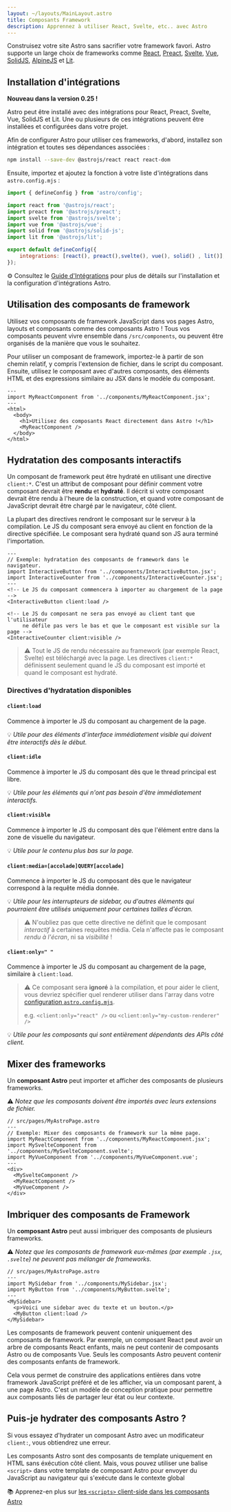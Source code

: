 ```yaml
---
layout: ~/layouts/MainLayout.astro
title: Composants Framework
description: Apprennez à utiliser React, Svelte, etc.. avec Astro
---
```


Construisez votre site Astro sans sacrifier votre framework favori. Astro supporte un large choix de frameworks comme [React](https://reactjs.org/), [Preact](https://preactjs.com/), [Svelte](https://svelte.dev/), [Vue](https://vuejs.org/), [SolidJS](https://www.solidjs.com/), [AlpineJS](https://alpinejs.dev/) et [Lit](https://lit.dev/).

## Installation d'intégrations

**Nouveau dans la version 0.25 !**

Astro peut être installé avec des intégrations pour React, Preact, Svelte, Vue, SolidJS et Lit. Une ou plusieurs de ces intégrations peuvent être installées et configurées dans votre projet.

Afin de configurer Astro pour utiliser ces frameworks, d'abord, installez son intégration et toutes ses dépendances associées :

```bash
npm install --save-dev @astrojs/react react react-dom
```

Ensuite, importez et ajoutez la fonction à votre liste d'intégrations dans `astro.config.mjs` :

```js
import { defineConfig } from 'astro/config';

import react from '@astrojs/react';
import preact from '@astrojs/preact';
import svelte from '@astrojs/svelte';
import vue from '@astrojs/vue';
import solid from '@astrojs/solid-js';
import lit from '@astrojs/lit';

export default defineConfig({
	integrations: [react(), preact(),svelte(), vue(), solid() , lit()],
});
```

⚙️ Consultez le [Guide d'Intégrations](/fr/guides/integrations-guide) pour plus de détails sur l'installation et la configuration d'intégrations Astro.

## Utilisation des composants de framework

Utilisez vos composants de framework JavaScript dans vos pages Astro, layouts et composants comme des composants Astro ! Tous vos composants peuvent vivre ensemble dans `/src/components`, ou peuvent être organisés de la manière que vous le souhaitez.

Pour utiliser un composant de framework, importez-le à partir de son chemin relatif, y compris l'extension de fichier, dans le script du composant. Ensuite, utilisez le composant avec d'autres composants, des éléments HTML et des expressions similaire au JSX dans le modèle du composant.

```astro
---
import MyReactComponent from '../components/MyReactComponent.jsx';
---
<html>
  <body>
    <h1>Utilisez des composants React directement dans Astro !</h1>
    <MyReactComponent />
  </body>
</html>
```

## Hydratation des composants interactifs

Un composant de framework peut être hydraté en utilisant une directive `client:*`. C'est un attribut de composant pour définir comment votre composant devrait être **rendu** et **hydraté**. Il décrit si votre composant devrait être rendu à l'heure de la construction, et quand votre composant de JavaScript devrait être chargé par le navigateur, côté client.

La plupart des directives rendront le composant sur le serveur à la compilation. Le JS du composant sera envoyé au client en fonction de la directive spécifiée. Le composant sera hydraté quand son JS aura terminé l'importation.

```astro
---
// Exemple: hydratation des composants de framework dans le navigateur.
import InteractiveButton from '../components/InteractiveButton.jsx';
import InteractiveCounter from '../components/InteractiveCounter.jsx';
---
<!-- Le JS du composant commencera à importer au chargement de la page -->
<InteractiveButton client:load />

<!-- Le JS du composant ne sera pas envoyé au client tant que l'utilisateur
     ne défile pas vers le bas et que le composant est visible sur la page -->
<InteractiveCounter client:visible />
```

>⚠️ Tout le JS de rendu nécessaire au framework (par exemple React, Svelte) est téléchargé avec la page. Les directives `client:*` définissent seulement quand le JS du composant est importé et quand le composant est hydraté.

### Directives d'hydratation disponibles

#### `client:load`

Commence à importer le JS du composant au chargement de la page.

💡 *Utile pour des éléments d'interface immédiatement visible qui doivent être interactifs dès le début.*

#### `client:idle`

Commence à importer le JS du composant dès que le thread principal est libre.

💡 *Utile pour les éléments qui n'ont pas besoin d'être immédiatement interactifs.*

#### `client:visible`

Commence à importer le JS du composant dès que l'élément entre dans la zone de visuelle du navigateur.

💡 *Utile pour le contenu plus bas sur la page.*

#### `client:media=[accolade]QUERY[accolade]`

Commence à importer le JS du composant dès que le navigateur correspond à la requête média donnée.

💡 *Utile pour les interrupteurs de sidebar, ou d'autres éléments qui pourraient être utilisés uniquement pour certaines tailles d'écran.*

> ⚠️ N'oubliez pas que cette directive ne définit que le composant *interactif* à certaines requêtes média. Cela n'affecte pas le composant *rendu à l'écran*, ni sa *visibilité* !

#### `client:only=" "`

Commence à importer le JS du composant au chargement de la page, similaire à `client:load`.

>⚠️ Ce composant sera **ignoré** à la compilation, et pour aider le client, vous devriez spécifier quel renderer utiliser dans l'array dans votre [configuration `astro.config.mjs`](/fr/reference/configuration-reference).
>
> e.g. `<client:only="react" />` ou `<client:only="my-custom-renderer" />`

💡 *Utile pour les composants qui sont entièrement dépendants des APIs côté client.*

## Mixer des frameworks

Un **composant Astro** peut importer et afficher des composants de plusieurs frameworks.

⚠️ *Notez que les composants doivent être importés avec leurs extensions de fichier.*

```astro
// src/pages/MyAstroPage.astro
---
// Exemple: Mixer des composants de framework sur la même page.
import MyReactComponent from '../components/MyReactComponent.jsx';
import MySvelteComponent from '../components/MySvelteComponent.svelte';
import MyVueComponent from '../components/MyVueComponent.vue';
---
<div>
  <MySvelteComponent />
  <MyReactComponent />
  <MyVueComponent />
</div>
```

## Imbriquer des composants de Framework

Un **composant Astro** peut aussi imbriquer des composants de plusieurs frameworks.

⚠️ *Notez que les composants de framework eux-mêmes (par exemple `.jsx`, `.svelte`) ne peuvent pas mélanger de frameworks.*

```astro
// src/pages/MyAstroPage.astro
---
import MySidebar from '../components/MySidebar.jsx';
import MyButton from '../components/MyButton.svelte';
---
<MySidebar>
  <p>Voici une sidebar avec du texte et un bouton.</p>
  <MyButton client:load />
</MySidebar>
```

Les composants de framework peuvent contenir uniquement des composants de framework. Par exemple, un composant React peut avoir un arbre de composants React enfants, mais ne peut contenir de composants Astro ou de composants Vue. Seuls les composants Astro peuvent contenir des composants enfants de framework.

Cela vous permet de construire des applications entières dans votre framework JavaScript préféré et de les afficher, via un composant parent, à une page Astro. C'est un modèle de conception pratique pour permettre aux composants liés de partager leur état ou leur contexte.

## Puis-je hydrater des composants Astro ?

Si vous essayez d'hydrater un composant Astro avec un modificateur `client:`, vous obtiendrez une erreur.

Les composants Astro sont des composants de template uniquement en HTML sans éxécution côté client. Mais, vous pouvez utiliser une balise `<script>` dans votre template de composant Astro pour envoyer du JavaScript au navigateur qui s'exécute dans le contexte global

📚 Apprenez-en plus sur [les `<scripts>` client-side dans les composants Astro](/fr/core-concepts/astro-components#scripts-côté-client)

[mdn-io]: https://developer.mozilla.org/fr/docs/Web/API/Intersection_Observer_API
[mdn-ric]: https://developer.mozilla.org/fr/docs/Web/API/Window/requestIdleCallback
[mdn-mm]: https://developer.mozilla.org/fr/docs/Web/API/Window/matchMedia


